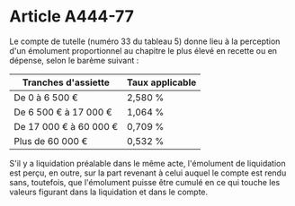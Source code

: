 # Article A444-77

Le compte de tutelle (numéro 33 du tableau 5) donne lieu à la perception d'un émolument proportionnel au chapitre le plus élevé en recette ou en dépense, selon le barème suivant :

| Tranches d'assiette |  Taux applicable |
| --- | --- |
|  De 0 à 6 500 € |  2,580 % |
|  De 6 500 € à 17 000 € |  1,064 % |
|  De 17 000 € à 60 000 € |  0,709 % |
|  Plus de 60 000 € |  0,532 % |

S'il y a liquidation préalable dans le même acte, l'émolument de liquidation est perçu, en outre, sur la part revenant à celui auquel le compte est rendu sans, toutefois, que l'émolument puisse être cumulé en ce qui touche les valeurs figurant dans la liquidation et dans le compte.
